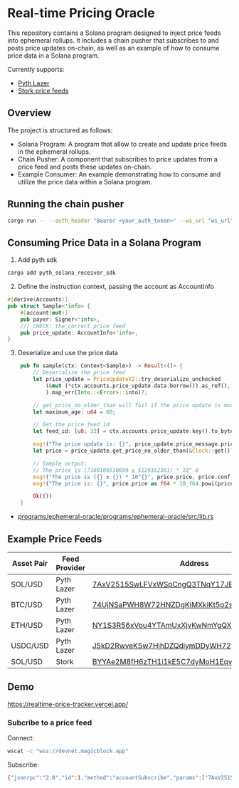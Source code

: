 # Real-time Pricing Oracle

This repository contains a Solana program designed to inject price feeds into ephemeral rollups. It includes a chain pusher that subscribes to and posts price updates on-chain, as well as an example of how to consume price data in a Solana program.

Currently supports:
- [Pyth Lazer](https://docs.pyth.network/lazer)
- [Stork price feeds](https://www.stork.network/)


## Overview

The project is structured as follows:

- Solana Program: A program that allow to create and update price feeds in the ephemeral rollups.
- Chain Pusher: A component that subscribes to price updates from a price feed and posts these updates on-chain.
- Example Consumer: An example demonstrating how to consume and utilize the price data within a Solana program.

## Running the chain pusher

```bash
cargo run -- --auth_header "Bearer <your_auth_token>" --ws_url "ws_url" --cluster "https://devnet.magicblock.app"
```

## Consuming Price Data in a Solana Program


1. Add pyth sdk

```bash
cargo add pyth_solana_receiver_sdk
```

2. Define the instruction context, passing the account as AccountInfo

```rust
#[derive(Accounts)]
pub struct Sample<'info> {
    #[account(mut)]
    pub payer: Signer<'info>,
    /// CHECK: the correct price feed
    pub price_update: AccountInfo<'info>,
}
```

3. Deserialize and use the price data

```rust
    pub fn sample(ctx: Context<Sample>) -> Result<()> {
        // Deserialize the price feed
        let price_update = PriceUpdateV2::try_deserialize_unchecked
            (&mut (*ctx.accounts.price_update.data.borrow()).as_ref(),
            ).map_err(Into::<Error>::into)?;

        // get_price_no_older_than will fail if the price update is more than 30 seconds old
        let maximum_age: u64 = 60;

        // Get the price feed id
        let feed_id: [u8; 32] = ctx.accounts.price_update.key().to_bytes();

        msg!("The price update is: {}", price_update.price_message.price);
        let price = price_update.get_price_no_older_than(&Clock::get()?, maximum_age, &feed_id)?;

        // Sample output:
        // The price is (7160106530699 ± 5129162301) * 10^-8
        msg!("The price is ({} ± {}) * 10^{}", price.price, price.conf, price.exponent);
        msg!("The price is: {}", price.price as f64 * 10_f64.powi(price.exponent));

        Ok(())
    }
```

- [programs/ephemeral-oracle/programs/ephemeral-oracle/src/lib.rs](programs/ephemeral-oracle/programs/ephemeral-oracle/src/lib.rs)

## Example Price Feeds

| Asset Pair | Feed Provider | Address                                          |
|------------|---------------|--------------------------------------------------|
| SOL/USD    | Pyth Lazer    | [7AxV2515SwLFVxWSpCngQ3TNqY17JERwcCfULc464u7D](https://explorer.solana.com/address/7AxV2515SwLFVxWSpCngQ3TNqY17JERwcCfULc464u7D?cluster=custom&customUrl=https%3A%2F%2Fdevnet.magicblock.app) |
| BTC/USD    | Pyth Lazer    | [74UjNSaPWH8W72HNZDgKiMXkiKt5o2s6evSkVm9CsZpD](https://explorer.solana.com/address/74UjNSaPWH8W72HNZDgKiMXkiKt5o2s6evSkVm9CsZpD?cluster=custom&customUrl=https%3A%2F%2Fdevnet.magicblock.app) |
| ETH/USD    | Pyth Lazer    | [NY1S3R56xVou4YTAmUxXjvKwNmYgQXeWPqFmLss4ihg](https://explorer.solana.com/address/NY1S3R56xVou4YTAmUxXjvKwNmYgQXeWPqFmLss4ihg?cluster=custom&customUrl=https%3A%2F%2Fdevnet.magicblock.app) |
| USDC/USD   | Pyth Lazer    | [J5kD2RwveK5w7HjhDZQdiymDDyWH72yjtaYtD55YyoGu](https://explorer.solana.com/address/J5kD2RwveK5w7HjhDZQdiymDDyWH72yjtaYtD55YyoGu?cluster=custom&customUrl=https%3A%2F%2Fdevnet.magicblock.app) |
| SOL/USD    | Stork         | [BYYAe2M8fH6zTH1i1kE5C7dyMoH1EqvgkaYJDDxC2zhN](https://explorer.solana.com/address/BYYAe2M8fH6zTH1i1kE5C7dyMoH1EqvgkaYJDDxC2zhN?cluster=custom&customUrl=https%3A%2F%2Fdevnet.magicblock.app) |

## Demo

https://realtime-price-tracker.vercel.app/

### Subcribe to a price feed

Connect:

```bash
wscat -c "wss://devnet.magicblock.app"
```

Subscribe:

```bash
{"jsonrpc":"2.0","id":1,"method":"accountSubscribe","params":["7AxV2515SwLFVxWSpCngQ3TNqY17JERwcCfULc464u7D",{"encoding":"jsonParsed","commitment":"confirmed"}]}
```




